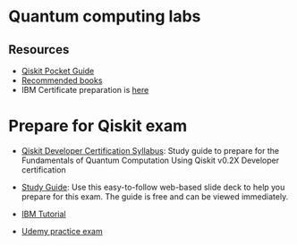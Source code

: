 # Quantum computing labs

## Resources
* [Qiskit Pocket Guide](https://read.amazon.com/?asin=B0B459FVHF&ref_=kwl_kr_iv_rec_1)
* [Recommended books](https://shmsoft.blogspot.com/2023/04/my-favorite-books-on-quantum-phyrics.html)
* IBM Certificate preparation is [here](5-pocketbook/README.md) 

# Prepare for Qiskit exam

* [Qiskit Developer Certification Syllabus](https://learn.qiskit.org/syllabus/S9P-7GP): Study guide to prepare for the Fundamentals of Quantum Computation Using Qiskit v0.2X Developer certification

* [Study Guide](https://slides.com/javafxpert/prep-qiskit-dev-cert-exam): Use this easy-to-follow web-based slide deck to help you prepare for this exam. The guide is free and can be viewed immediately.

* [IBM Tutorial](https://qiskit.org/learn)

* [Udemy practice exam](https://www.udemy.com/course/practice-exams-ibm-quantum-developer-certification-exam/)